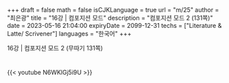 +++
draft = false
math = false
isCJKLanguage = true
url = "m/25"
author = "최은광"
title = "16강 | 컴포지션 모드"
description = "컴포지션 모드 2 (131쪽)"
date = 2023-05-16 21:04:00
expiryDate = 2099-12-31
techs = ["Literature & Latte/ Scrivener"]
languages = "한국어"
+++

16강 | 컴포지션 모드 2 (무따기 131쪽)

<!--more--> 

#

{{< youtube N6WKlGj5i9U >}}

#